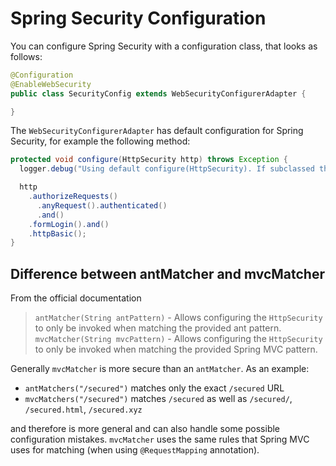 # Spring Security Configuration

You can configure Spring Security with a configuration class, that looks as follows:

```java
@Configuration
@EnableWebSecurity
public class SecurityConfig extends WebSecurityConfigurerAdapter {

}
```

The `WebSecurityConfigurerAdapter` has default configuration for Spring Security, for example the following method:

```java
protected void configure(HttpSecurity http) throws Exception {
  logger.debug("Using default configure(HttpSecurity). If subclassed this will potentially override subclass configure(HttpSecurity).");

  http
    .authorizeRequests()
      .anyRequest().authenticated()
      .and()
    .formLogin().and()
    .httpBasic();
}
```

## Difference between antMatcher and mvcMatcher

From the official documentation

> `antMatcher(String antPattern)` - Allows configuring the `HttpSecurity` to only be invoked when matching the provided ant pattern.
> `mvcMatcher(String mvcPattern)` - Allows configuring the `HttpSecurity` to only be invoked when matching the provided Spring MVC pattern.

Generally `mvcMatcher` is more secure than an `antMatcher`. As an example:

- `antMatchers("/secured")` matches only the exact `/secured` URL
- `mvcMatchers("/secured")` matches `/secured` as well as `/secured/`, `/secured.html`, `/secured.xyz`

and therefore is more general and can also handle some possible configuration mistakes.
`mvcMatcher` uses the same rules that Spring MVC uses for matching (when using `@RequestMapping` annotation).
